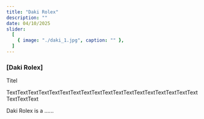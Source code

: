 ```yaml
---
title: "Daki Rolex"
description: ""
date: 04/10/2025
slider:
  [
    { image: "./daki_1.jpg", caption: "" },
  ]
---
```



### [Daki Rolex]

Titel <br/>

TextTextTextTextTextTextTextTextTextTextTextTextTextTextTextTextTextTextTextTextText

Daki Rolex is a ......
